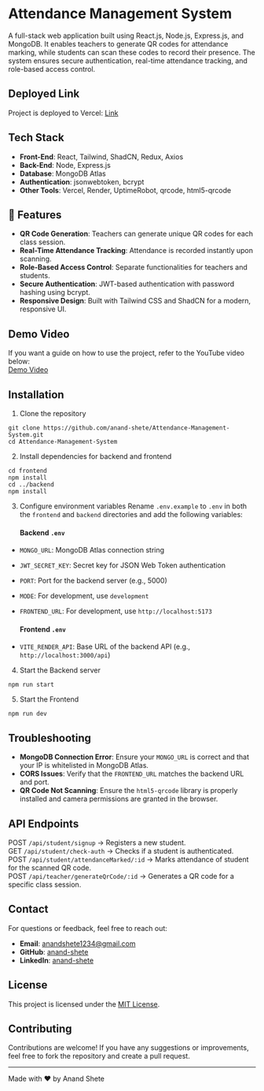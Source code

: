# Attendance Management System
A full-stack web application built using React.js, Node.js, Express.js, and MongoDB. It enables teachers to generate QR codes for attendance marking, while students can scan these codes to record their presence. The system ensures secure authentication, real-time attendance tracking, and role-based access control.


## Deployed Link
Project is deployed to Vercel: [Link](https://attendance-management-system-rose.vercel.app/)


## Tech Stack
- **Front-End**: React, Tailwind, ShadCN, Redux, Axios
- **Back-End**: Node, Express.js
- **Database**: MongoDB Atlas
- **Authentication**: jsonwebtoken, bcrypt
- **Other Tools**: Vercel, Render, UptimeRobot, qrcode, html5-qrcode


## 🔑 Features
- **QR Code Generation**: Teachers can generate unique QR codes for each class session.
- **Real-Time Attendance Tracking**: Attendance is recorded instantly upon scanning.
- **Role-Based Access Control**: Separate functionalities for teachers and students.
- **Secure Authentication**: JWT-based authentication with password hashing using bcrypt.
- **Responsive Design**: Built with Tailwind CSS and ShadCN for a modern, responsive UI.


## Demo Video
If you want a guide on how to use the project, refer to the YouTube video below:  
[Demo Video](https://www.youtube.com/watch?v=q1NrGr6ikPM)


## Installation
1. Clone the repository
```
git clone https://github.com/anand-shete/Attendance-Management-System.git
cd Attendance-Management-System
```

2. Install dependencies for backend and frontend
```
cd frontend
npm install
cd ../backend
npm install
```

3. Configure environment variables
Rename `.env.example` to `.env` in both the `frontend` and `backend` directories and add the following variables:

   #### Backend `.env`
- `MONGO_URL`: MongoDB Atlas connection string
- `JWT_SECRET_KEY`: Secret key for JSON Web Token authentication
- `PORT`: Port for the backend server (e.g., 5000)
- `MODE`: For development, use `development`
- `FRONTEND_URL`: For development, use `http://localhost:5173`

   #### Frontend `.env`
- `VITE_RENDER_API`: Base URL of the backend API (e.g., `http://localhost:3000/api`)

4. Start the Backend server
```
npm run start
```

5. Start the Frontend
```
npm run dev
```




## Troubleshooting
- **MongoDB Connection Error**: Ensure your `MONGO_URL` is correct and that your IP is whitelisted in MongoDB Atlas.  
- **CORS Issues**: Verify that the `FRONTEND_URL` matches the backend URL and port.  
- **QR Code Not Scanning**: Ensure the `html5-qrcode` library is properly installed and camera permissions are granted in the browser.

  
## API Endpoints
POST `/api/student/signup` → Registers a new student.  
GET `/api/student/check-auth` → Checks if a student is authenticated.  
POST `/api/student/attendanceMarked/:id` → Marks attendance of student for the scanned QR code.  
POST `/api/teacher/generateQrCode/:id` → Generates a QR code for a specific class session.  


## Contact
For questions or feedback, feel free to reach out:
- **Email**: [anandshete1234@gmail.com](mailto:anandshete1234@gmail.com)
- **GitHub**: [anand-shete](https://github.com/anand-shete)
- **LinkedIn**: [anand-shete](https://www.linkedin.com/in/anand-shete)

  
## License
This project is licensed under the [MIT License](LICENSE).


## Contributing
Contributions are welcome! If you have any suggestions or improvements, feel free to fork the repository and create a pull request.



---

Made with ❤️ by Anand Shete